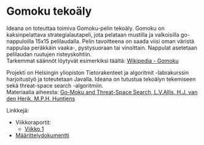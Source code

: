 # Gomoku tekoäly
Ideana on toteuttaa toimiva Gomoku-pelin tekoäly. Gomoku on kaksinpelattava strategialautapeli, jota pelataan mustilla ja valkoisilla go-nappuloilla 15x15 pelilaudalla. Pelin tavoitteena on saada viisi oman väristä nappulaa peräkkäin vaaka-, pystysuoraan tai vinoittain. Nappulat asetetaan pelilaudan ruutujen risteyskohtiin.  
Tarkemmat säännöt löytyvät esimerkiksi täältä: [Wikipedia - Gomoku](https://en.wikipedia.org/wiki/Gomoku)

Projekti on Helsingin yliopiston Tietorakenteet ja algoritmit -labrakurssin harjoitustyö ja toteutetaan Javalla. Ideana on tutustua tekoälyn tekemiseen sekä threat-space search -algoritmiin.  
Materiaalia aiheesta: [Go-Moku and Threat-Space Search, L.V.Allis, H.J. van den Herik, M.P.H. Huntjens](https://pdfs.semanticscholar.org/f476/00662cadb0975f9cfd7867389efedda6f873.pdf)

Linkkejä:
* Viikkoraportit:
    * [Viikko 1](https://github.com/pinjaw/gomokualy/blob/master/Dokumentaatio/viikkoraportti1.md)
* [Määrittelydokumentti](https://github.com/pinjaw/gomokualy/blob/master/maarittelydokumentti.md)
